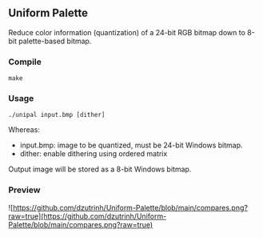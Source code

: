 ## Uniform Palette

Reduce color information (quantization) of a 24-bit RGB bitmap down to 8-bit palette-based bitmap.

### Compile

```
make
```

### Usage

```
./unipal input.bmp [dither]
```

Whereas:

* input.bmp: image to be quantized, must be 24-bit Windows bitmap.
* dither: enable dithering using ordered matrix

Output image will be stored as a 8-bit Windows bitmap.

### Preview
![https://github.com/dzutrinh/Uniform-Palette/blob/main/compares.png?raw=true](https://github.com/dzutrinh/Uniform-Palette/blob/main/compares.png?raw=true)
